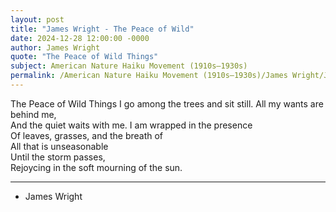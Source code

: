 ```yaml
---
layout: post
title: "James Wright - The Peace of Wild"
date: 2024-12-28 12:00:00 -0000
author: James Wright
quote: "The Peace of Wild Things"
subject: American Nature Haiku Movement (1910s–1930s)
permalink: /American Nature Haiku Movement (1910s–1930s)/James Wright/James Wright - The Peace of Wild
---
```


The Peace of Wild Things
I go among the trees and sit still.
All my wants are behind me,  
And the quiet waits with me.
I am wrapped in the presence  
Of leaves, grasses, and the breath of  
All that is unseasonable  
Until the storm passes,  
Rejoycing in the soft mourning of the sun.

---

- James Wright

